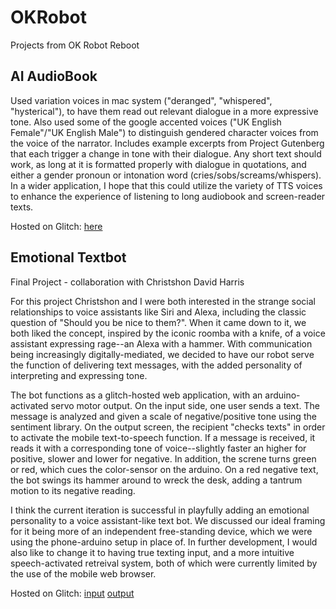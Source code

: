 # OKRobot
Projects from OK Robot Reboot

## AI AudioBook

Used variation voices in mac system ("deranged", "whispered", "hysterical"), to have them read out relevant dialogue in a more expressive tone. Also used some of the google accented voices ("UK English Female"/"UK English Male") to distinguish gendered character voices from the voice of the narrator. Includes example excerpts from Project Gutenberg that each trigger a change in tone with their dialogue. Any short text should work, as long at it is formatted properly with dialogue in quotations, and either a gender pronoun or intonation word (cries/sobs/screams/whispers). In a wider application, I hope that this could utilize the variety of TTS voices to enhance the experience of listening to long audiobook and screen-reader texts. <br>

Hosted on Glitch: [here](https://ai-audiobook.glitch.me/)

## Emotional Textbot
Final Project - collaboration with Christshon David Harris <br>

For this project Christshon and I were both interested in the strange social relationships to voice assistants like Siri and Alexa, including the classic question of "Should you be nice to them?". When it came down to it, we both liked the concept, inspired by the iconic roomba with a knife, of a voice assistant expressing rage--an Alexa with a hammer. With communication being increasingly digitally-mediated, we decided to have our robot serve the function of delivering text messages, with the added personality of interpreting and expressing tone.  <br>

The bot functions as a glitch-hosted web application, with an arduino-activated servo motor output. On the input side, one user sends a text. The message is analyzed and given a scale of negative/positive tone using the sentiment library. On the output screen, the recipient "checks texts" in order to activate the mobile text-to-speech function. If a message is received, it reads it with a corresponding tone of voice--slightly faster an higher for positive, slower and lower for negative. In addition, the screne turns green or red, which cues the color-sensor on the arduino. On a red negative text, the bot swings its hammer around to wreck the desk, adding a tantrum motion to its negative reading. <br>

I think the current iteration is successful in playfully adding an emotional personality to a voice assistant-like text bot. We discussed our ideal framing for it being more of an independent free-standing device, which we were using the phone-arduino setup in place of. In further development, I would also like to change it to having true texting input, and a more intuitive speech-activated retreival system, both of which were currently limited by the use of the mobile web browser. <br>

Hosted on Glitch: [input](https://emotional-textbot.glitch.me/) [output](https://emotional-textbot.glitch.me/output)
